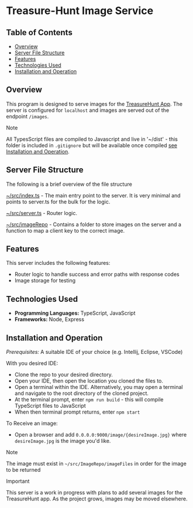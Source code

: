 # Treasure-Hunt Image Service

## Table of Contents

- [Overview](#overview)
- [Server File Structure](#server-file-structure)
- [Features](#features)
- [Technologies Used](#technologies-used)
- [Installation and Operation](#installation-and-operation)


## Overview

This program is designed to serve images for the [TreasureHunt App](https://github.com/voyagerfan/Treasure-Hunt). The server is configured for `localhost` and images are served out of the endpoint `/images`.
>[!NOTE]
> All TypesScript files are compiled to Javascript and live in '~/dist' - this folder is included in `.gitignore` but will be available once compiled [see Installation and Operation](#installation-and-operation). 

## Server File Structure
The following is a brief overview of the file structure

[~/src/index.ts](https://github.com/voyagerfan/NodeImageServer-TreasureHunt/blob/main/src/index.ts) - The main entry point to the server. It is very minimal and points to server.ts for the bulk for the logic.

[~/src/server.ts](https://github.com/voyagerfan/NodeImageServer-TreasureHunt/blob/main/src/server.ts) - Router logic.

[~/src/imageRepo](https://github.com/voyagerfan/NodeImageServer-TreasureHunt/tree/main/src/imageRepo) - Contains a folder to store images on the server and a function to map a client key to the correct image.

## Features

This server includes the following features:
* Router logic to handle success and error paths with response codes
* Image storage for testing

## Technologies Used

- **Programming Languages:** TypeScript, JavaScript
- **Frameworks:** Node, Express

## Installation and Operation
*Prerequisites:* A suitable IDE of your choice (e.g. Intellij, Eclipse, VSCode)

With you desired IDE:
* Clone the repo to your desired directory.
* Open your IDE, then open the location you cloned the files to.
* Open a terminal within the IDE. Alternatively, you may open a terminal and navigate to the root directory of the cloned project.
* At the terminal prompt, enter `npm run build` - this will compile TypeScript files to JavaScript
* When then terminal prompt returns, enter `npm start`

To Receive an image:
* Open a browser and add `0.0.0.0:9000/image/{desireImage.jpg}` where `desireImage.jpg` is the image you'd like.
>[!NOTE]
> The image must exist in `~/src/ImageRepo/imageFiles` in order for the image to be returned

> [!IMPORTANT]
> This server is a work in progress with plans to add several images for the TreasureHunt app. As the project grows, images may be moved elsewhere.

